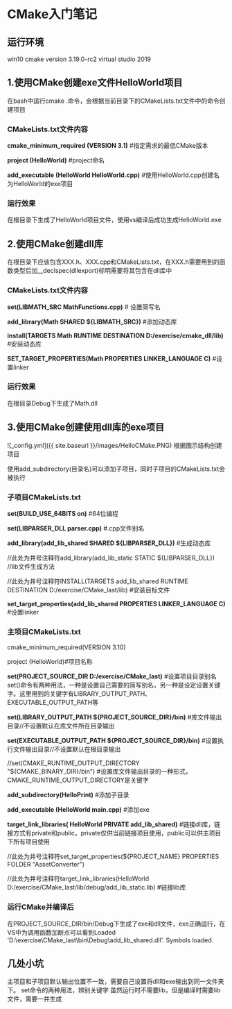 # CMake入门笔记

## 运行环境
win10
cmake version 3.19.0-rc2
virtual studio 2019

## 1.使用CMake创建exe文件HelloWorld项目

在bash中运行cmake .命令，会根据当前目录下的CMakeLists.txt文件中的命令创建项目

### CMakeLists.txt文件内容

**cmake_minimum_required (VERSION 3.1)** #指定需求的最低CMake版本

**project (HelloWorld)** #project命名

**add_executable (HelloWorld HelloWorld.cpp)**  #使用HelloWorld.cpp创建名为HelloWorld的exe项目

### 运行效果
在根目录下生成了HelloWorld项目文件，使用vs编译后成功生成HelloWorld.exe

## 2.使用CMake创建dll库

在根目录下应该包含XXX.h、XXX.cpp和CMakeLists.txt，在XXX.h需要用到的函数类型后加__declspec(dllexport)标明需要将其包含在dll库中

### CMakeLists.txt文件内容
**set(LIBMATH_SRC MathFunctions.cpp)** # 设置简写名

**add_library(Math SHARED ${LIBMATH_SRC})** #添加动态库

**install(TARGETS Math RUNTIME DESTINATION D:/exercise/cmake_dll/lib)** #安装动态库

**SET_TARGET_PROPERTIES(Math PROPERTIES LINKER_LANGUAGE C)** #设置linker
### 运行效果
在根目录Debug下生成了Math.dll

## 3.使用CMake创建使用dll库的exe项目
![_config.yml]({{ site.baseurl }}/images/HelloCMake.PNG)
根据图示结构创建项目

使用add_subdirectory(目录名)可以添加子项目，同时子项目的CMakeLists.txt会被执行
### 子项目CMakeLists.txt
**set(BUILD_USE_64BITS on)**  #64位编程

**set(LIBPARSER_DLL parser.cpp)**  #.cpp文件别名

**add_library(add_lib_shared SHARED ${LIBPARSER_DLL})**   #生成动态库

//此处为井号注释符add_library(add_lib_static STATIC ${LIBPARSER_DLL})   //lib文件生成方法

//此处为井号注释符INSTALL(TARGETS add_lib_shared RUNTIME DESTINATION D:/exercise/CMake_last/lib)   #安装目标文件

**set_target_properties(add_lib_shared PROPERTIES LINKER_LANGUAGE C)**   #设置linker

### 主项目CMakeLists.txt
cmake_minimum_required(VERSION 3.10)

project (HelloWorld)#项目名称

**set(PROJECT_SOURCE_DIR D:/exercise/CMake_last)**   #设置项目目录别名
set()命令有两种用法，一种是设置自己需要的简写别名，另一种是设定设置关键字。这里用到的关键字有LIBRARY_OUTPUT_PATH、EXECUTABLE_OUTPUT_PATH等

**set(LIBRARY_OUTPUT_PATH ${PROJECT_SOURCE_DIR}/bin)**   #库文件输出目录//不设置默认在库文件所在目录输出

**set(EXECUTABLE_OUTPUT_PATH ${PROJECT_SOURCE_DIR}/bin)**   #设置执行文件输出目录//不设置默认在根目录输出

//set(CMAKE_RUNTIME_OUTPUT_DIRECTORY "${CMAKE_BINARY_DIR}/bin")  #设置库文件输出目录的一种形式，CMAKE_RUNTIME_OUTPUT_DIRECTORY是关键字

**add_subdirectory(HelloPrint)** #添加子目录

**add_executable (HelloWorld main.cpp)** #添加exe

**target_link_libraries( HelloWorld 
						PRIVATE
							add_lib_shared)** #链接dll库，链接方式有private和public，private仅供当前链接项目使用，public可以供主项目下所有项目使用

//此处为井号注释符set_target_properties(${PROJECT_NAME} PROPERTIES FOLDER "AssetConverter")

//此处为井号注释符target_link_libraries(HelloWorld D:/exercise/CMake_last/lib/debug/add_lib_static.lib) #链接lib库

### 运行CMake并编译后
在PROJECT_SOURCE_DIR/bin/Debug下生成了exe和dll文件，exe正确运行，在VS中为调用函数加断点可以看到Loaded 'D:\exercise\CMake_last\bin\Debug\add_lib_shared.dll'. Symbols loaded.

## 几处小坑
主项目和子项目默认输出位置不一致，需要自己设置将dll和exe输出到同一文件夹下。
set命令的两种用法，辨别关键字
虽然运行时不需要lib，但是编译时需要lib文件，需要一并生成

